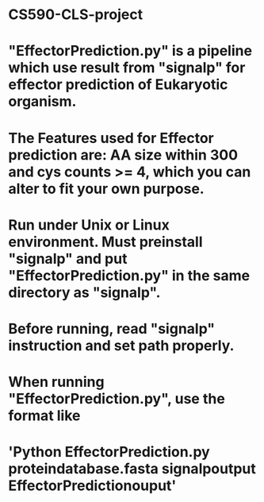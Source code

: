# CS590-CLS-project
# "EffectorPrediction.py" is a pipeline which use result from "signalp" for effector prediction of Eukaryotic organism.

#  The Features used for Effector prediction are: AA size within 300 and cys counts >= 4, which you can alter to fit your own purpose.

# Run under Unix or Linux environment. Must preinstall "signalp" and put  "EffectorPrediction.py" in the same directory as "signalp".
# Before running, read "signalp" instruction and set path properly.
# When running "EffectorPrediction.py", use the format like 
#                                            'Python EffectorPrediction.py proteindatabase.fasta signalpoutput EffectorPredictionouput' 
